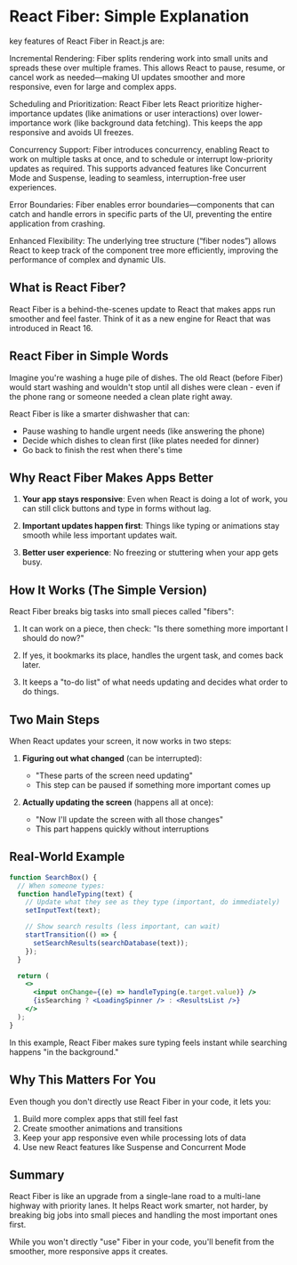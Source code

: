 # React Fiber: Simple Explanation

key features of React Fiber in React.js are:

Incremental Rendering: Fiber splits rendering work into small units and spreads these over multiple frames. This allows React to pause, resume, or cancel work as needed—making UI updates smoother and more responsive, even for large and complex apps.

Scheduling and Prioritization: React Fiber lets React prioritize higher-importance updates (like animations or user interactions) over lower-importance work (like background data fetching). This keeps the app responsive and avoids UI freezes.

Concurrency Support: Fiber introduces concurrency, enabling React to work on multiple tasks at once, and to schedule or interrupt low-priority updates as required. This supports advanced features like Concurrent Mode and Suspense, leading to seamless, interruption-free user experiences.

Error Boundaries: Fiber enables error boundaries—components that can catch and handle errors in specific parts of the UI, preventing the entire application from crashing.

Enhanced Flexibility: The underlying tree structure (“fiber nodes”) allows React to keep track of the component tree more efficiently, improving the performance of complex and dynamic UIs.

## What is React Fiber?

React Fiber is a behind-the-scenes update to React that makes apps run smoother and feel faster. Think of it as a new engine for React that was introduced in React 16.

## React Fiber in Simple Words

Imagine you're washing a huge pile of dishes. The old React (before Fiber) would start washing and wouldn't stop until all dishes were clean - even if the phone rang or someone needed a clean plate right away.

React Fiber is like a smarter dishwasher that can:

- Pause washing to handle urgent needs (like answering the phone)
- Decide which dishes to clean first (like plates needed for dinner)
- Go back to finish the rest when there's time

## Why React Fiber Makes Apps Better

1. **Your app stays responsive**: Even when React is doing a lot of work, you can still click buttons and type in forms without lag.

2. **Important updates happen first**: Things like typing or animations stay smooth while less important updates wait.

3. **Better user experience**: No freezing or stuttering when your app gets busy.

## How It Works (The Simple Version)

React Fiber breaks big tasks into small pieces called "fibers":

1. It can work on a piece, then check: "Is there something more important I should do now?"

2. If yes, it bookmarks its place, handles the urgent task, and comes back later.

3. It keeps a "to-do list" of what needs updating and decides what order to do things.

## Two Main Steps

When React updates your screen, it now works in two steps:

1. **Figuring out what changed** (can be interrupted):

   - "These parts of the screen need updating"
   - This step can be paused if something more important comes up

2. **Actually updating the screen** (happens all at once):
   - "Now I'll update the screen with all those changes"
   - This part happens quickly without interruptions

## Real-World Example

```jsx
function SearchBox() {
  // When someone types:
  function handleTyping(text) {
    // Update what they see as they type (important, do immediately)
    setInputText(text);

    // Show search results (less important, can wait)
    startTransition(() => {
      setSearchResults(searchDatabase(text));
    });
  }

  return (
    <>
      <input onChange={(e) => handleTyping(e.target.value)} />
      {isSearching ? <LoadingSpinner /> : <ResultsList />}
    </>
  );
}
```

In this example, React Fiber makes sure typing feels instant while searching happens "in the background."

## Why This Matters For You

Even though you don't directly use React Fiber in your code, it lets you:

1. Build more complex apps that still feel fast
2. Create smoother animations and transitions
3. Keep your app responsive even while processing lots of data
4. Use new React features like Suspense and Concurrent Mode

## Summary

React Fiber is like an upgrade from a single-lane road to a multi-lane highway with priority lanes. It helps React work smarter, not harder, by breaking big jobs into small pieces and handling the most important ones first.

While you won't directly "use" Fiber in your code, you'll benefit from the smoother, more responsive apps it creates.
